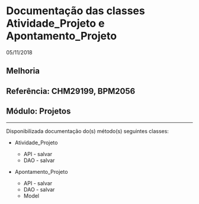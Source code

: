 # Documentação das classes Atividade_Projeto e Apontamento_Projeto
05/11/2018
## Melhoria
## Referência: CHM29199, BPM2056
## Módulo: Projetos
***

Disponibilizada documentação do(s) método(s) seguintes classes:

* Atividade_Projeto
    * API - salvar
    * DAO - salvar

* Apontamento_Projeto
    * API - salvar
    * DAO - salvar
    * Model